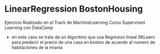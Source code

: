 # LinearRegression BostonHousing

Ejercicio Realizado en el Track de MachineLearning Curso Supervised Learning con DataCamp
- en este caso se trata de un Algoritmo que usa Regresion lineal SKLearn para predecir el precio de una casa en boston de acuerdo al numero de habitaciones de la misma
